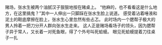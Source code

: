 赌场，张水生被两个油腻汉子狠狠地按在赌桌上。
“他麻的，也不看看这是什么地方，在这里搞鬼？”其中一人伸出一只脚踩在张水生脸上说道。
感受着沾着唾液和泥土的鞋底摩擦在脸上，张水生心里忽然有些忐忑。
此时场内一个腮帮子极大的男人拎着一把刀分开人群向张水生走来。
这人正是赌场看场子的领头，因为腮帮子异于常人，又长着一对死鱼眼，得了个外号叫死蛤蟆。
眼见死蛤蟆提着刀往桌子一扎


